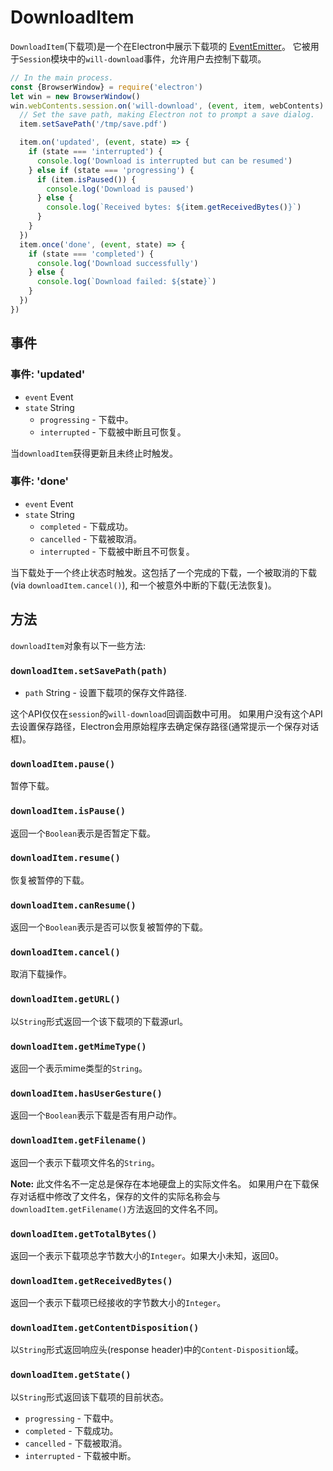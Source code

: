 # DownloadItem

`DownloadItem`(下载项)是一个在Electron中展示下载项的
[EventEmitter](http://nodejs.org/api/events.html#events_class_events_eventemitter)。
它被用于`Session`模块中的`will-download`事件，允许用户去控制下载项。

```javascript
// In the main process.
const {BrowserWindow} = require('electron')
let win = new BrowserWindow()
win.webContents.session.on('will-download', (event, item, webContents) => {
  // Set the save path, making Electron not to prompt a save dialog.
  item.setSavePath('/tmp/save.pdf')

  item.on('updated', (event, state) => {
    if (state === 'interrupted') {
      console.log('Download is interrupted but can be resumed')
    } else if (state === 'progressing') {
      if (item.isPaused()) {
        console.log('Download is paused')
      } else {
        console.log(`Received bytes: ${item.getReceivedBytes()}`)
      }
    }
  })
  item.once('done', (event, state) => {
    if (state === 'completed') {
      console.log('Download successfully')
    } else {
      console.log(`Download failed: ${state}`)
    }
  })
})
```

## 事件

### 事件: 'updated'

* `event` Event
* `state` String
  * `progressing` - 下载中。
  * `interrupted` - 下载被中断且可恢复。

当`downloadItem`获得更新且未终止时触发。

### 事件: 'done'

* `event` Event
* `state` String
  * `completed` - 下载成功。
  * `cancelled` - 下载被取消。
  * `interrupted` - 下载被中断且不可恢复。

当下载处于一个终止状态时触发。这包括了一个完成的下载，一个被取消的下载(via `downloadItem.cancel()`),
和一个被意外中断的下载(无法恢复)。

## 方法

`downloadItem`对象有以下一些方法:

### `downloadItem.setSavePath(path)`

* `path` String - 设置下载项的保存文件路径.

这个API仅仅在`session`的`will-download`回调函数中可用。
如果用户没有这个API去设置保存路径，Electron会用原始程序去确定保存路径(通常提示一个保存对话框)。

### `downloadItem.pause()`

暂停下载。

### `downloadItem.isPause()`

返回一个`Boolean`表示是否暂定下载。

### `downloadItem.resume()`

恢复被暂停的下载。

### `downloadItem.canResume()`

返回一个`Boolean`表示是否可以恢复被暂停的下载。

### `downloadItem.cancel()`

取消下载操作。

### `downloadItem.getURL()`

以`String`形式返回一个该下载项的下载源url。

### `downloadItem.getMimeType()`

返回一个表示mime类型的`String`。

### `downloadItem.hasUserGesture()`

返回一个`Boolean`表示下载是否有用户动作。

### `downloadItem.getFilename()`

返回一个表示下载项文件名的`String`。

**Note:** 此文件名不一定总是保存在本地硬盘上的实际文件名。
如果用户在下载保存对话框中修改了文件名，保存的文件的实际名称会与`downloadItem.getFilename()`方法返回的文件名不同。

### `downloadItem.getTotalBytes()`

返回一个表示下载项总字节数大小的`Integer`。如果大小未知，返回0。

### `downloadItem.getReceivedBytes()`

返回一个表示下载项已经接收的字节数大小的`Integer`。

### `downloadItem.getContentDisposition()`

以`String`形式返回响应头(response header)中的`Content-Disposition`域。

### `downloadItem.getState()`

以`String`形式返回该下载项的目前状态。

* `progressing` - 下载中。
* `completed` - 下载成功。
* `cancelled` - 下载被取消。
* `interrupted` - 下载被中断。
